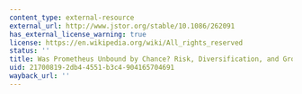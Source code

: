 ```yaml
---
content_type: external-resource
external_url: http://www.jstor.org/stable/10.1086/262091
has_external_license_warning: true
license: https://en.wikipedia.org/wiki/All_rights_reserved
status: ''
title: Was Prometheus Unbound by Chance? Risk, Diversification, and Growth
uid: 21700819-2db4-4551-b3c4-904165704691
wayback_url: ''
---
```

